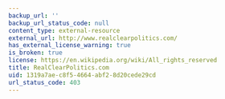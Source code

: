 ```yaml
---
backup_url: ''
backup_url_status_code: null
content_type: external-resource
external_url: http://www.realclearpolitics.com/
has_external_license_warning: true
is_broken: true
license: https://en.wikipedia.org/wiki/All_rights_reserved
title: RealClearPolitics.com
uid: 1319a7ae-c8f5-4664-abf2-8d20cede29cd
url_status_code: 403
---
```

